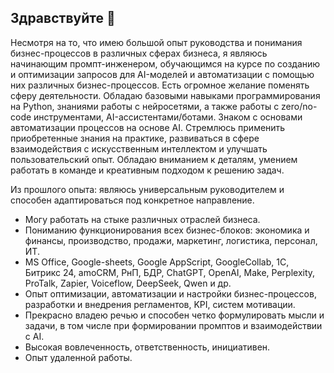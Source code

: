 ## Здравствуйте 👋

Несмотря на то, что имею большой опыт руководства и понимания бизнес-процессов в различных сферах бизнеса, я являюсь начинающим промпт-инженером, обучающимся на курсе по созданию и оптимизации запросов для AI-моделей и автоматизации с помощью них различных бизнес-процессов.
Есть огромное желание поменять сферу деятельности.
Обладаю базовыми навыками программирования на Python, знаниями работы с нейросетями, а также работы с zero/no-code инструментами, AI-ассистентами/ботами.
Знаком с основами автоматизации процессов на основе AI. Стремлюсь применить приобретенные знания на практике, развиваться в сфере взаимодействия с искусственным интеллектом и улучшать пользовательский опыт. Обладаю вниманием к деталям, умением работать в команде и креативным подходом к решению задач.

Из прошлого опыта: являюсь универсальным руководителем и способен адаптироваться под конкретное направление. 
- Могу работать на стыке различных отраслей бизнеса.
- Пониманию функционирования всех бизнес-блоков: экономика и финансы, производство, продажи, маркетинг, логистика, персонал, ИТ.
- MS Office, Google-sheets, Google AppScript, GoogleCollab, 1С, Битрикс 24, amoCRM, РнП, БДР, ChatGPT, OpenAI, Make, Perplexity, ProTalk, Zapier, Voiceflow, DeepSeek, Qwen и др.
- Опыт оптимизации, автоматизации и настройки бизнес-процессов, разработки и внедрения регламентов, KPI, систем мотивации.
- Прекрасно владею речью и способен четко формулировать мысли и задачи, в том числе при формировании промптов и взаимодействии с AI.
- Высокая вовлеченность, ответственность, инициативен.
- Опыт удаленной работы.
